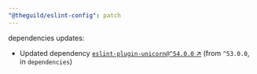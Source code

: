 ```yaml
---
"@theguild/eslint-config": patch
---
```

dependencies updates:
  - Updated dependency [`eslint-plugin-unicorn@^54.0.0` ↗︎](https://www.npmjs.com/package/eslint-plugin-unicorn/v/54.0.0) (from `^53.0.0`, in `dependencies`)
